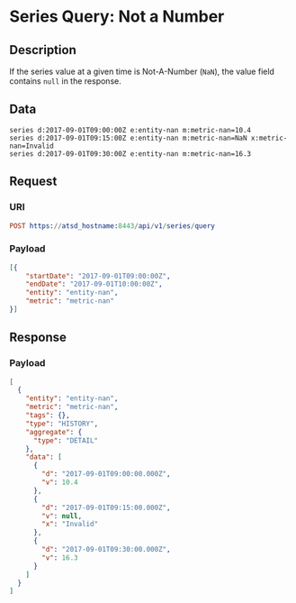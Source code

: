 # Series Query: Not a Number

## Description

If the series value at a given time is Not-A-Number (`NaN`), the value field contains `null` in the response.

## Data

```ls
series d:2017-09-01T09:00:00Z e:entity-nan m:metric-nan=10.4
series d:2017-09-01T09:15:00Z e:entity-nan m:metric-nan=NaN x:metric-nan=Invalid
series d:2017-09-01T09:30:00Z e:entity-nan m:metric-nan=16.3
```

## Request

### URI

```elm
POST https://atsd_hostname:8443/api/v1/series/query
```

### Payload

```json
[{
    "startDate": "2017-09-01T09:00:00Z",
    "endDate": "2017-09-01T10:00:00Z",
    "entity": "entity-nan",
    "metric": "metric-nan"
}]
```

## Response

### Payload

```json
[
  {
    "entity": "entity-nan",
    "metric": "metric-nan",
    "tags": {},
    "type": "HISTORY",
    "aggregate": {
      "type": "DETAIL"
    },
    "data": [
      {
        "d": "2017-09-01T09:00:00.000Z",
        "v": 10.4
      },
      {
        "d": "2017-09-01T09:15:00.000Z",
        "v": null,
        "x": "Invalid"
      },
      {
        "d": "2017-09-01T09:30:00.000Z",
        "v": 16.3
      }
    ]
  }
]
```
